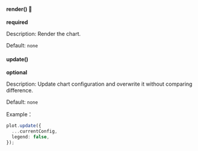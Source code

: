 #### render() 📌

<description>**required** </description>

Description: Render the chart.

Default: `none`

#### update()

<description>**optional** </description>

Description: Update chart configuration and overwrite it without comparing difference.

Default: `none`

Example：

```ts
plot.update({
  ...currentConfig,
  legend: false,
});
```

<!--
#### changeData()

<description>**可选** </description>

功能描述：更新图表数据。`update()`方法会导致图形区域销毁并重建，如果只进行数据更新，而不涉及其他配置项更新，推荐使用本方法。。

默认配置：`无`

使用示例：

```ts
plot.changeData(newData);
``` -->
